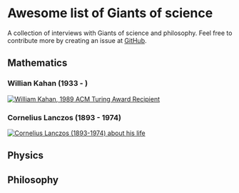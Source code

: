 # Awesome list of Giants of science

A collection of interviews with Giants of science and philosophy.
Feel free to contribute more by creating an issue at [GitHub](https://github.com/michalhabera/shouldersofgiants/issues).

## Mathematics

### Willian Kahan (1933 - )
[![William Kahan, 1989 ACM Turing Award Recipient](http://img.youtube.com/vi/smrs6FfnCzs/0.jpg)](http://www.youtube.com/watch?v=smrs6FfnCzs "William Kahan, 1989 ACM Turing Award Recipient")

### Cornelius Lanczos (1893 - 1974)
[![Cornelius Lanczos (1893-1974) about his life](http://img.youtube.com/vi/PO6xtSxB5Vg/0.jpg)](http://www.youtube.com/watch?v=PO6xtSxB5Vg "Cornelius Lanczos (1893-1974) about his life")


## Physics

## Philosophy